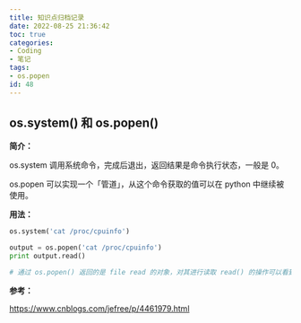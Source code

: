 ```yaml
---
title: 知识点归档记录
date: 2022-08-25 21:36:42
toc: true
categories:
- Coding
- 笔记
tags:
- os.popen
id: 48
---
```


## os.system() 和 os.popen() 

**简介：**

os.system 调用系统命令，完成后退出，返回结果是命令执行状态，一般是 0。

os.popen 可以实现一个「管道」，从这个命令获取的值可以在 python 中继续被使用。

**用法：**

```python
os.system('cat /proc/cpuinfo')
```

```python
output = os.popen('cat /proc/cpuinfo')
print output.read()

# 通过 os.popen() 返回的是 file read 的对象，对其进行读取 read() 的操作可以看到执行的输出
```

**参考：**

https://www.cnblogs.com/jefree/p/4461979.html

<!--more-->



